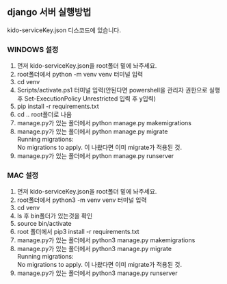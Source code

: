 ## django 서버 실행방법
 kido-serviceKey.json 디스코드에 있습니다.
 
### WINDOWS 설정
1. 먼저 kido-serviceKey.json을 root폴더 밑에 놔주세요.
2. root폴더에서 python -m venv venv 터미널 입력
3. cd venv
4. Scripts/activate.ps1 터미널 입력(안된다면 powershell을 관리자 권한으로 실행후 Set-ExecutionPolicy Unrestricted 입력 후 y입력)
5. pip install -r requirements.txt
6. cd .. root폴더로 나옴
7. manage.py가 있는 폴더에서 python manage.py makemigrations
8. manage.py가 있는 폴더에서 python manage.py migrate
   <br>Running migrations:<br>
   No migrations to apply. 이 나왔다면 이미 migrate가 적용된 것.
9. manage.py가 있는 폴더에서 python manage.py runserver
    
### MAC 설정
1. 먼저 kido-serviceKey.json을 root폴더 밑에 놔주세요.
2. root폴더에서 python3 -m venv venv 터미널 입력
3. cd venv
4. ls 후 bin폴더가 있는것을 확인
5. source bin/activate
6. root 폴더에서 pip3 install -r requirements.txt
7. manage.py가 있는 폴더에서 python3 manage.py makemigrations
8. manage.py가 있는 폴더에서 python3 manage.py migrate
   <br>Running migrations:<br>
   No migrations to apply. 이 나왔다면 이미 migrate가 적용된 것.
9. manage.py가 있는 폴더에서 python3 manage.py runserver





